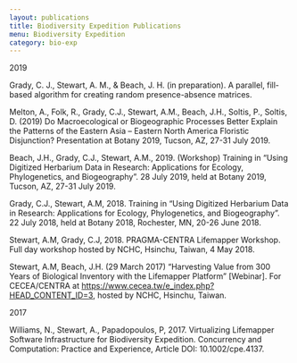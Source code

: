 ```yaml
---
layout: publications
title: Biodiversity Expedition Publications
menu: Biodiversity Expedition
category: bio-exp
---
```


<div class="border">2019</div>

Grady, C. J., Stewart, A. M., & Beach, J. H. (in preparation). A parallel, fill-based algorithm for creating random presence-absence matrices. 

Melton, A., Folk, R., Grady, C.J., Stewart, A.M., Beach, J.H., Soltis, P., Soltis, D.  (2019) Do Macroecological or Biogeographic Processes Better Explain the Patterns of the Eastern Asia – Eastern North America Floristic Disjunction? Presentation at Botany 2019, Tucson, AZ, 27-31 July 2019.
 
Beach, J.H., Grady, C.J., Stewart, A.M., 2019. (Workshop) Training in “Using Digitized Herbarium Data in Research: Applications for Ecology, Phylogenetics, and Biogeography”. 28 July 2019, held at Botany 2019, Tucson, AZ, 27-31 July 2019.

Grady, C.J., Stewart, A.M, 2018. Training in “Using Digitized Herbarium Data in Research: Applications for Ecology, Phylogenetics, and Biogeography”.  22 July 2018, held at Botany 2018, Rochester, MN, 20-26 June 2018.

Stewart, A.M, Grady, C.J, 2018. PRAGMA-CENTRA Lifemapper Workshop.  Full day workshop hosted by NCHC, Hsinchu, Taiwan, 4 May 2018.

Stewart, A.M, Beach, J.H.  (29 March 2017) “Harvesting Value from 300 Years of Biological Inventory with the Lifemapper Platform” [Webinar]. For CECEA/CENTRA at https://www.cecea.tw/e_index.php?HEAD_CONTENT_ID=3, hosted by NCHC, Hsinchu, Taiwan.

<div class="border">2017</div>

Williams, N., Stewart, A., Papadopoulos, P, 2017.  Virtualizing Lifemapper Software Infrastructure for Biodiversity Expedition. Concurrency and Computation: Practice and Experience, Article DOI: 10.1002/cpe.4137.
